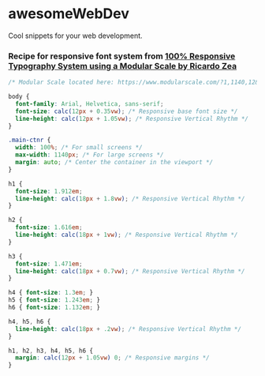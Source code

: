 # awesomeWebDev
Cool snippets for your web development.
### Recipe for responsive font system from [100% Responsive Typography System using a Modular Scale by Ricardo Zea](https://www.codementor.io/ricardozea/100-responsive-typography-system-using-a-modular-scale-s5rhft58g)

```css
/* Modular Scale located here: https://www.modularscale.com/?1,1140,12&em&1.3 */

body {
  font-family: Arial, Helvetica, sans-serif;
  font-size: calc(12px + 0.35vw); /* Responsive base font size */
  line-height: calc(12px + 1.05vw); /* Responsive Vertical Rhythm */
}

.main-ctnr {
  width: 100%; /* For small screens */
  max-width: 1140px; /* For large screens */
  margin: auto; /* Center the container in the viewport */
}

h1 {
  font-size: 1.912em;
  line-height: calc(18px + 1.8vw); /* Responsive Vertical Rhythm */
}

h2 {
  font-size: 1.616em;
  line-height: calc(18px + 1vw); /* Responsive Vertical Rhythm */
}

h3 {
  font-size: 1.471em;
  line-height: calc(18px + 0.7vw); /* Responsive Vertical Rhythm */
}

h4 { font-size: 1.3em; }
h5 { font-size: 1.243em; }
h6 { font-size: 1.132em; }

h4, h5, h6 { 
  line-height: calc(18px + .2vw); /* Responsive Vertical Rhythm */
}

h1, h2, h3, h4, h5, h6 {
  margin: calc(12px + 1.05vw) 0; /* Responsive margins */
}
```
